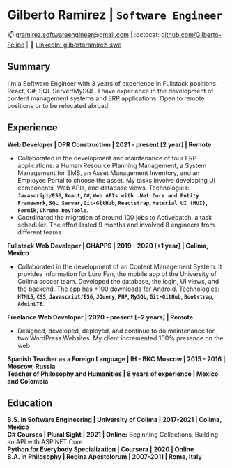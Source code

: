 # Gilberto Ramirez | `Software Engineer`

:mailbox: [gramirez.softwareengineer@gmail.com](#)    |    :octocat: [github.com/Gilberto-Felipe](https://github.com/Gilberto-Felipe)    |   :link: [LinkedIn: gilbertoramirez-swe](https://www.linkedin.com/in/gilbertoramirez-swe/)

## Summary  

I'm a Software Engineer with 3 years of experience in Fullstack positions. React, C#, SQL Server/MySQL. I have experience in the development of content management systems and ERP applications. Open to remote positions or to be relocated abroad. 

## Experience  

**Web Developer | DPR Construction | 2021 - present [2 year] | Remote**  
- Collaborated in the development and maintenance of four ERP applications: a Human Resource Planning Management, a System Management for SMS, an Asset Management Inventory, and an Employee Portal to choose the asset. My tasks involve developing UI components, Web APIs, and database views. Technologies: **`Javascript/ES6`, `React`, `C#`, `Web APIs with .Net Core and Entity Framework`, `SQL Server`, `Git-GitHub`, `Reactstrap`, `Material UI (MUI)`, `Formik`, `Chrome DevTools`**. 
- Coordinated the migration of around 100 jobs to Activebatch, a task scheduler. The effort lasted 9 months and involved 8 engineers from different teams.  

**Fullstack Web Developer | GHAPPS | 2019 - 2020 [+1 year] | Colima, Mexico**  
- Collaborated in the development of an Content Management System. It provides information for Loro Fan, the mobile app of the University of Colima soccer team. Developed the database, the login, UI views, and the backend. The app has +100 downloads for Android. Technologies: **`HTML5`, `CSS`, `Javascript/ES6`, `JQuery`, `PHP`, `MySQL`, `Git-GitHub`, `Bootstrap`, `AdminLTE`**.  

**Freelance Web Developer | 2020 - present [+2 years] | Remote**  
- Designed, developed, deployed, and continue to do maintenance for two WordPress Websites. My client incremented 100% presence on the web. 

**Spanish Teacher as a Foreign Language | IH - BKC Moscow | 2015 - 2016 | Moscow, Russia**  
**Teacher of Philosophy and Humanities | 8 years of experience | Mexico and Colombia**  

## Education  
**B.S. in Software Engineering | University of Colima | 2017-2021 | Colima, Mexico**  
**C# Courses | Plural Sight | 2021 | Online:** Beginning Collections, Building an API with ASP.NET Core.  
**Python for Everybody Specialization | Coursera | 2020 | Online**  
**B.A. in Philosophy | Regina Apostolorum | 2007-2011 | Rome, Italy**